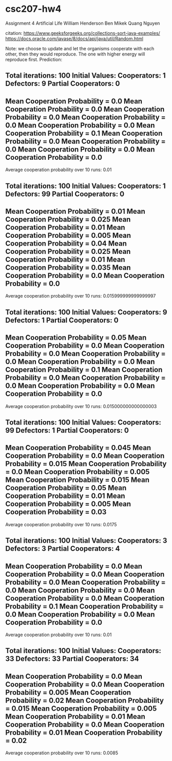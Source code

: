 # csc207-hw4
Assignment 4 Artificial Life
William Henderson
Ben Mikek
Quang Nguyen



citation:
https://www.geeksforgeeks.org/collections-sort-java-examples/
https://docs.oracle.com/javase/8/docs/api/java/util/Random.html


Note: we choose to update and let the organisms cooperate with each other, then they would reproduce. 
The one with higher energy will reproduce first.
Prediction: 

Total iterations: 100
Initial Values:
Cooperators: 1	Defectors: 9	Partial Cooperators: 0
--------------------------------
Mean Cooperation Probability = 0.0
Mean Cooperation Probability = 0.0
Mean Cooperation Probability = 0.0
Mean Cooperation Probability = 0.0
Mean Cooperation Probability = 0.0
Mean Cooperation Probability = 0.1
Mean Cooperation Probability = 0.0
Mean Cooperation Probability = 0.0
Mean Cooperation Probability = 0.0
Mean Cooperation Probability = 0.0
--------------------------------
Average cooperation probability over 10 runs: 0.01




Total iterations: 100
Initial Values:
Cooperators: 1	Defectors: 99	Partial Cooperators: 0
--------------------------------
Mean Cooperation Probability = 0.01
Mean Cooperation Probability = 0.025
Mean Cooperation Probability = 0.01
Mean Cooperation Probability = 0.005
Mean Cooperation Probability = 0.04
Mean Cooperation Probability = 0.025
Mean Cooperation Probability = 0.01
Mean Cooperation Probability = 0.035
Mean Cooperation Probability = 0.0
Mean Cooperation Probability = 0.0
--------------------------------
Average cooperation probability over 10 runs: 0.015999999999999997





Total iterations: 100
Initial Values:
Cooperators: 9	Defectors: 1	Partial Cooperators: 0
--------------------------------
Mean Cooperation Probability = 0.05
Mean Cooperation Probability = 0.0
Mean Cooperation Probability = 0.0
Mean Cooperation Probability = 0.0
Mean Cooperation Probability = 0.0
Mean Cooperation Probability = 0.1
Mean Cooperation Probability = 0.0
Mean Cooperation Probability = 0.0
Mean Cooperation Probability = 0.0
Mean Cooperation Probability = 0.0
--------------------------------
Average cooperation probability over 10 runs: 0.015000000000000003





Total iterations: 100
Initial Values:
Cooperators: 99	Defectors: 1	Partial Cooperators: 0
--------------------------------
Mean Cooperation Probability = 0.045
Mean Cooperation Probability = 0.0
Mean Cooperation Probability = 0.015
Mean Cooperation Probability = 0.0
Mean Cooperation Probability = 0.005
Mean Cooperation Probability = 0.015
Mean Cooperation Probability = 0.05
Mean Cooperation Probability = 0.01
Mean Cooperation Probability = 0.005
Mean Cooperation Probability = 0.03
--------------------------------
Average cooperation probability over 10 runs: 0.0175







Total iterations: 100
Initial Values:
Cooperators: 3	Defectors: 3	Partial Cooperators: 4
--------------------------------
Mean Cooperation Probability = 0.0
Mean Cooperation Probability = 0.0
Mean Cooperation Probability = 0.0
Mean Cooperation Probability = 0.0
Mean Cooperation Probability = 0.0
Mean Cooperation Probability = 0.0
Mean Cooperation Probability = 0.1
Mean Cooperation Probability = 0.0
Mean Cooperation Probability = 0.0
Mean Cooperation Probability = 0.0
--------------------------------
Average cooperation probability over 10 runs: 0.01






Total iterations: 100
Initial Values:
Cooperators: 33	Defectors: 33	Partial Cooperators: 34
--------------------------------
Mean Cooperation Probability = 0.0
Mean Cooperation Probability = 0.0
Mean Cooperation Probability = 0.005
Mean Cooperation Probability = 0.02
Mean Cooperation Probability = 0.015
Mean Cooperation Probability = 0.005
Mean Cooperation Probability = 0.01
Mean Cooperation Probability = 0.0
Mean Cooperation Probability = 0.01
Mean Cooperation Probability = 0.02
--------------------------------
Average cooperation probability over 10 runs: 0.0085

